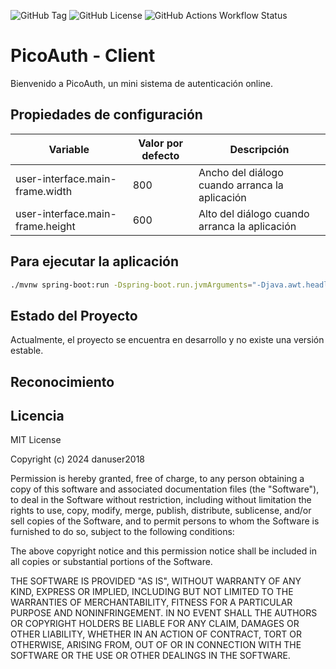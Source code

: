 ![GitHub Tag](https://img.shields.io/github/v/tag/danuser2018/pico-auth-client?label=version)
![GitHub License](https://img.shields.io/github/license/danuser2018/pico-auth-client)
![GitHub Actions Workflow Status](https://img.shields.io/github/actions/workflow/status/danuser2018/pico-auth-client/build.yml?label=CI)

# PicoAuth - Client

Bienvenido a PicoAuth, un mini sistema de autenticación online.

## Propiedades de configuración

| Variable                         | Valor por defecto | Descripción                                    |
|----------------------------------|-------------------|------------------------------------------------|
| user-interface.main-frame.width  | 800               | Ancho del diálogo cuando arranca la aplicación |
| user-interface.main-frame.height | 600               | Alto del diálogo cuando arranca la aplicación  |


## Para ejecutar la aplicación

```bash
./mvnw spring-boot:run -Dspring-boot.run.jvmArguments="-Djava.awt.headless=false"
```

## Estado del Proyecto

Actualmente, el proyecto se encuentra en desarrollo y no existe una versión estable.

## Reconocimiento

## Licencia

MIT License

Copyright (c) 2024 danuser2018

Permission is hereby granted, free of charge, to any person obtaining a copy
of this software and associated documentation files (the "Software"), to deal
in the Software without restriction, including without limitation the rights
to use, copy, modify, merge, publish, distribute, sublicense, and/or sell
copies of the Software, and to permit persons to whom the Software is
furnished to do so, subject to the following conditions:

The above copyright notice and this permission notice shall be included in all
copies or substantial portions of the Software.

THE SOFTWARE IS PROVIDED "AS IS", WITHOUT WARRANTY OF ANY KIND, EXPRESS OR
IMPLIED, INCLUDING BUT NOT LIMITED TO THE WARRANTIES OF MERCHANTABILITY,
FITNESS FOR A PARTICULAR PURPOSE AND NONINFRINGEMENT. IN NO EVENT SHALL THE
AUTHORS OR COPYRIGHT HOLDERS BE LIABLE FOR ANY CLAIM, DAMAGES OR OTHER
LIABILITY, WHETHER IN AN ACTION OF CONTRACT, TORT OR OTHERWISE, ARISING FROM,
OUT OF OR IN CONNECTION WITH THE SOFTWARE OR THE USE OR OTHER DEALINGS IN THE
SOFTWARE.
